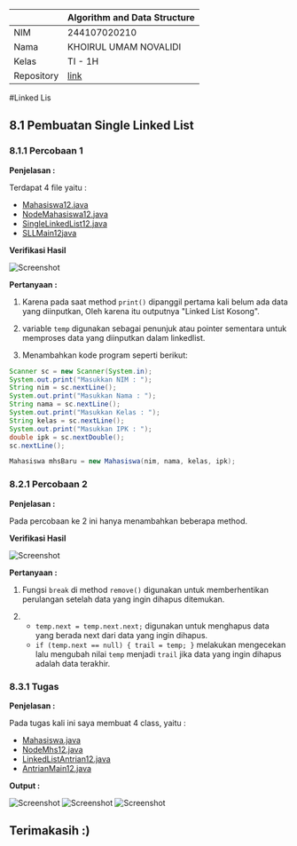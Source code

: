 |  | Algorithm and Data Structure |
|--|--|
| NIM |  244107020210 |
| Nama |  KHOIRUL UMAM NOVALIDI |
| Kelas | TI - 1H |
| Repository | [link](https://github.com/novalrnv/PRAKALSD.git) |

#Linked Lis

## 8.1 Pembuatan Single Linked List

### 8.1.1 Percobaan 1

**Penjelasan :**

Terdapat 4 file yaitu : 

- [Mahasiswa12.java](sc_code/Mahasiswa12.java)
- [NodeMahasiswa12.java](sc_code/NodeMahasiswa12.java)
- [SingleLinkedList12.java](sc_code/SingleLinkedList12.java)
- [SLLMain12java](sc_code/SLLMain12.java)

**Verifikasi Hasil**

![Screenshot](img/1.png)

**Pertanyaan :**

1. Karena pada saat method `print()` dipanggil pertama kali belum ada data yang diinputkan, Oleh karena itu outputnya "Linked List Kosong".

2. variable `temp` digunakan sebagai penunjuk atau pointer sementara untuk memproses data yang diinputkan dalam linkedlist.

3. Menambahkan kode program seperti berikut:
```java
Scanner sc = new Scanner(System.in);
System.out.print("Masukkan NIM : ");
String nim = sc.nextLine();
System.out.print("Masukkan Nama : ");
String nama = sc.nextLine();
System.out.print("Masukkan Kelas : ");
String kelas = sc.nextLine();
System.out.print("Masukkan IPK : ");
double ipk = sc.nextDouble();
sc.nextLine();

Mahasiswa mhsBaru = new Mahasiswa(nim, nama, kelas, ipk);
```

### 8.2.1 Percobaan 2

**Penjelasan :**

Pada percobaan ke 2 ini hanya menambahkan beberapa method.

**Verifikasi Hasil**

![Screenshot](img/2.png)

**Pertanyaan :**

1. Fungsi `break` di method `remove()` digunakan untuk memberhentikan perulangan setelah data yang ingin dihapus ditemukan.

2. - `temp.next = temp.next.next;` digunakan untuk menghapus data yang berada next dari data yang ingin dihapus.
    - `if (temp.next == null) { trail = temp; }` melakukan mengecekan lalu mengubah nilai `temp` menjadi `trail` jika data yang ingin dihapus adalah data terakhir.

### 8.3.1 Tugas

**Penjelasan :**

Pada tugas kali ini saya membuat 4 class, yaitu : 

- [Mahasiswa.java](sc_code/Mahasiswa.java)
- [NodeMhs12.java](sc_code/NodeMhs12.java)
- [LinkedListAntrian12.java](sc_code/LinkedListAntrian12.java)
- [AntrianMain12.java](sc_code/AntrianMain12.java)

**Output :**

![Screenshot](img/tugas.1.png)
![Screenshot](img/tugas.2.png)
![Screenshot](img/tugas.3.png)


## Terimakasih :)